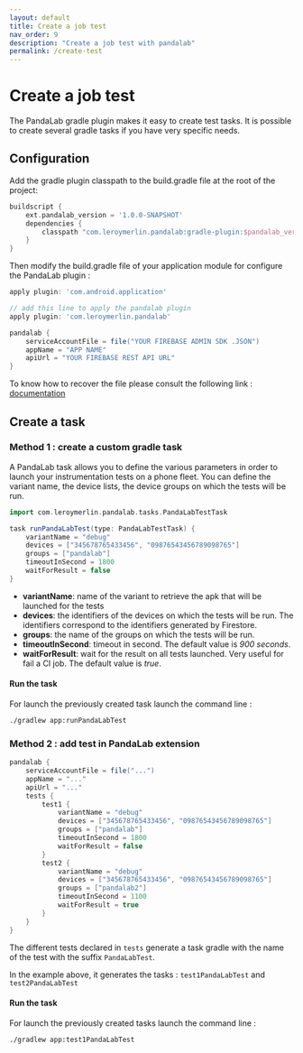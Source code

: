 ```yaml
---
layout: default
title: Create a job test
nav_order: 9
description: "Create a job test with pandalab"
permalink: /create-test
---
```

# Create a job test

The PandaLab gradle plugin makes it easy to create test tasks. It is possible to create several gradle tasks if you have very specific needs.

## Configuration

Add the gradle plugin classpath to the build.gradle file at the root of the project:  

```groovy
buildscript {
    ext.pandalab_version = '1.0.0-SNAPSHOT'
    dependencies {
        classpath "com.leroymerlin.pandalab:gradle-plugin:$pandalab_version"
    }
}
```

Then modify the build.gradle file of your application module for configure the PandaLab plugin :

```groovy
apply plugin: 'com.android.application'

// add this line to apply the pandalab plugin
apply plugin: 'com.leroymerlin.pandalab'

pandalab {
    serviceAccountFile = file("YOUR FIREBASE ADMIN SDK .JSON")
    appName = "APP NAME"
    apiUrl = "YOUR FIREBASE REST API URL"
}
```


To know how to recover the file please consult the following link : [documentation](https://firebase.google.com/docs/admin/setup)

## Create a task

### Method 1 : create a custom gradle task

A PandaLab task allows you to define the various parameters in order to launch your instrumentation tests on a phone fleet. You can define the variant name, the device lists, the device groups on which the tests will be run.

```groovy
import com.leroymerlin.pandalab.tasks.PandaLabTestTask

task runPandaLabTest(type: PandaLabTestTask) {
    variantName = "debug"
    devices = ["345678765433456", "09876543456789098765"]
    groups = ["pandalab"]
    timeoutInSecond = 1800
    waitForResult = false
}
```

* **variantName**: name of the variant to retrieve the apk that will be launched for the tests
* **devices**: the identifiers of the devices on which the tests will be run. The identifiers correspond to the identifiers generated by Firestore.
* **groups**: the name of the groups on which the tests will be run.
* **timeoutInSecond**: timeout in second. The default value is _900 seconds_.
* **waitForResult**: wait for the result on all tests launched. Very useful for fail a CI job. The default value is _true_.


#### Run the task

For launch the previously created task launch the command line : 

```bash
./gradlew app:runPandaLabTest
```

### Method 2 : add test in PandaLab extension

```groovy
pandalab {
    serviceAccountFile = file("...")
    appName = "..."
    apiUrl = "..."
    tests {
        test1 {
            variantName = "debug"
            devices = ["345678765433456", "09876543456789098765"]
            groups = ["pandalab"]
            timeoutInSecond = 1800
            waitForResult = false
        }
        test2 {
            variantName = "debug"
            devices = ["345678765433456", "09876543456789098765"]
            groups = ["pandalab2"]
            timeoutInSecond = 1100
            waitForResult = true
        }
    }
}
```

The different tests declared in `tests` generate a task gradle with the name of the test with the suffix `PandaLabTest`.

In the example above, it generates the tasks : `test1PandaLabTest` and `test2PandaLabTest`


#### Run the task

For launch the previously created tasks launch the command line : 

```bash
./gradlew app:test1PandaLabTest
```